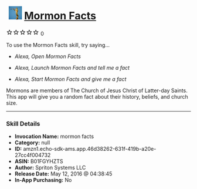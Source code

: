 # &nbsp;<img src="skill_icon" alt="Mormon Facts icon" width="36"> [Mormon Facts](http://alexa.amazon.com/#skills/amzn1.echo-sdk-ams.app.46d38262-631f-419b-a20e-27cc4f004732)
![0 stars](../../images/ic_star_border_black_18dp_1x.png)![0 stars](../../images/ic_star_border_black_18dp_1x.png)![0 stars](../../images/ic_star_border_black_18dp_1x.png)![0 stars](../../images/ic_star_border_black_18dp_1x.png)![0 stars](../../images/ic_star_border_black_18dp_1x.png) 0

To use the Mormon Facts skill, try saying...

* *Alexa, Open Mormon Facts*

* *Alexa, Launch Mormon Facts and tell me a fact*

* *Alexa, Start Mormon Facts and give me a fact*

Mormons are members of The Church of Jesus Christ of Latter-day Saints.  This app will give you a random fact about their history, beliefs, and church size.

***

### Skill Details

* **Invocation Name:** mormon facts
* **Category:** null
* **ID:** amzn1.echo-sdk-ams.app.46d38262-631f-419b-a20e-27cc4f004732
* **ASIN:** B01FGYHZTS
* **Author:** Spriton Systems LLC
* **Release Date:** May 12, 2016 @ 04:38:45
* **In-App Purchasing:** No
